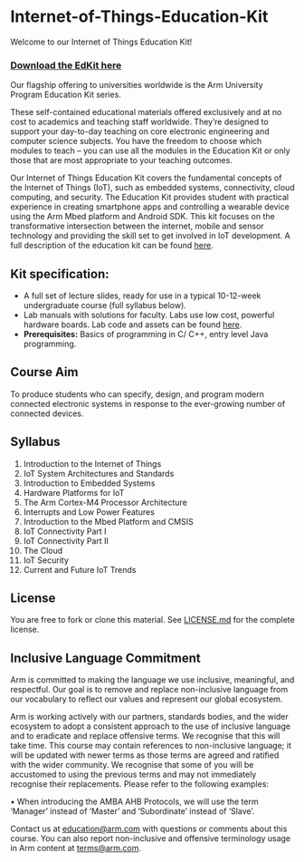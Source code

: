 
# Internet-of-Things-Education-Kit

Welcome to our Internet of Things Education Kit!

### [Download the EdKit here](https://github.com/arm-university/Internet-of-Things-Education-Kit/archive/refs/heads/main.zip)

Our flagship offering to universities worldwide is the Arm University Program Education Kit series.

These self-contained educational materials offered exclusively and at no cost to academics and teaching staff worldwide. They’re designed to support your day-to-day teaching on core electronic engineering and computer science subjects. You have the freedom to choose which modules to teach – you can use all the modules in the Education Kit or only those that are most appropriate to your teaching outcomes.

Our Internet of Things Education Kit covers the  fundamental concepts of the Internet of Things (IoT), such as embedded systems, connectivity, cloud computing, and security. The Education Kit provides student with practical experience in creating smartphone apps and controlling a wearable device using the Arm Mbed platform and Android SDK. This kit focuses on the transformative intersection between the internet, mobile and sensor technology and providing the skill set to get involved in IoT development. A full description of the education kit can be found [here](https://www.arm.com/resources/education/education-kits/internet-of-things).


 ## Kit specification:

* A full set of lecture slides, ready for use in a typical 10-12-week undergraduate course (full syllabus below).
* Lab manuals with solutions for faculty. Labs use low cost, powerful hardware boards. Lab code and assets can be found [here](https://community.arm.com/aup/iot-st/).
* **Prerequisites:** Basics of programming in C/ C++, entry level Java programming.

## Course Aim
To produce students who can specify, design, and program modern connected electronic systems in response to the ever-growing number of connected devices.

## Syllabus
1. Introduction to the Internet of Things
1. IoT System Architectures and Standards 
1. Introduction to Embedded Systems
1. Hardware Platforms for IoT
1. The Arm Cortex-M4 Processor Architecture
1. Interrupts and Low Power Features
1. Introduction to the Mbed Platform and CMSIS
1. IoT Connectivity Part I 
1. IoT Connectivity Part II
1. The Cloud
1. IoT Security
1. Current and Future IoT Trends

## License
You are free to fork or clone this material. See [LICENSE.md](https://github.com/arm-university/Internet-of-Things-Education-Kit/blob/main/License/LICENSE.md) for the complete license.

## Inclusive Language Commitment
Arm is committed to making the language we use inclusive, meaningful, and respectful. Our goal is to remove and replace non-inclusive language from our vocabulary to reflect our values and represent our global ecosystem.
 
Arm is working actively with our partners, standards bodies, and the wider ecosystem to adopt a consistent approach to the use of inclusive language and to eradicate and replace offensive terms. We recognise that this will take time. This course may contain references to non-inclusive language; it will be updated with newer terms as those terms are agreed and ratified with the wider community. We recognise that some of you will be accustomed to using the previous terms and may not immediately recognise their replacements. Please refer to the following examples:

•	When introducing the AMBA AHB Protocols, we will use the term ‘Manager’ instead of ‘Master’ and ‘Subordinate’ instead of ‘Slave’. 
 
Contact us at education@arm.com with questions or comments about this course. You can also report non-inclusive and offensive terminology usage in Arm content at terms@arm.com.
